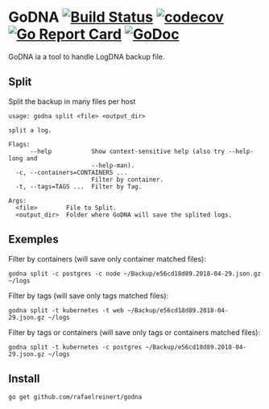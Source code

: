 # GoDNA [![Build Status](https://travis-ci.org/rafaelreinert/godna.svg?branch=master)](https://travis-ci.org/rafaelreinert/godna) [![codecov](https://codecov.io/gh/rafaelreinert/godna/branch/master/graph/badge.svg)](https://codecov.io/gh/rafaelreinert/godna) [![Go Report Card](https://goreportcard.com/badge/github.com/rafaelreinert/godna)](https://goreportcard.com/report/github.com/rafaelreinert/godna) [![GoDoc](https://godoc.org/github.com/rafaelreinert/godna?status.svg)](https://godoc.org/github.com/rafaelreinert/godna)
GoDNA ia a tool to handle LogDNA backup file.

## Split 

Split the backup in many files per host

```
usage: godna split <file> <output_dir>

split a log.

Flags:
      --help           Show context-sensitive help (also try --help-long and
                       --help-man).
  -c, --containers=CONTAINERS ...  
                       Filter by container.
  -t, --tags=TAGS ...  Filter by Tag.

Args:
  <file>        File to Split.
  <output_dir>  Folder where GoDNA will save the splited logs.

```

## Exemples

Filter by containers (will save only container matched files):
``` shell
godna split -c postgres -c node ~/Backup/e56cd18d89.2018-04-29.json.gz ~/logs
```

Filter by tags (will save only tags matched files):
``` shell
godna split -t kubernetes -t web ~/Backup/e56cd18d89.2018-04-29.json.gz ~/logs
```

Filter by tags or containers (will save only tags or containers matched files):
``` shell
godna split -t kubernetes -c postgres ~/Backup/e56cd18d89.2018-04-29.json.gz ~/logs
```
## Install
``` shell
go get github.com/rafaelreinert/godna
```

